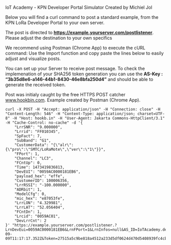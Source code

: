 IoT Academy - KPN Developer Portal Simulator
Created by Michiel Jol 

Below you will find a curl command to post a standard example,
from the KPN LoRa Developer Portal to your own server.

The post is directed to **https://example.yourserver.com/postlistener**. 
Please adjust the destination to your own specifics

We recommend using Postman (Chrome App) to execute the cURL command:
Use the Import function and copy paste the lines below to easily adjust 
and visualize posts.

You can set up your Server to receive post message. To check
the implemenation of your SHA256 token generation you can use the
**AS-Key : “3b35d8e6-a146-44b1-8430-46e8bfa250d4”** and should be able to
generate the received token. 

Post was initialy caught by the free HTTPS POST catcher www.hookbin.com.
Example created by Postman (Chrome App). 

```
curl -X POST -H "Accept: application/json" -H "Connection: close" -H "Content-Length: 546" -H "Content-Type: application/json; charset=UTF-8" -H "Host: hookb.in" -H "User-Agent: Jakarta Commons-HttpClient/3.1" -H "Cache-Control: no-cache" -d '{
    "LrrSNR": "9.000000",
    "Lrrid": "FF010345",
    "SpFact": 7,
    "SubBand": "G1",
    "CustomerData": "{\"alr\":{\"pro\":\"SMTC/LoRaMote\",\"ver\":\"1\"}}",
    "FPort": 1,
    "Channel": "LC3",
    "FCntUp": 0,
    "Time": 1473419836813,
    "DevEUI": "0059AC0000181EB6",
    "payload_hex": "effe",
    "CustomerID": 100006356,
    "LrrRSSI": "-100.000000",
    "ADRbit": 1,
    "ModelCfg": 0,
    "mic_hex": "e87053fe",
    "LrrLON": "4.329981",
    "LrrLAT": "52.056404",
    "FCntDn": 1,
    "Lrcid": "0059AC01",
    "DevLrrCnt": 2
}' "https://example.yourserver.com/postlistener.?LrnDevEui=0059AC0000181EB6&LrnFPort=1&LrnInfos=null&AS_ID=IoTAcademy.developer&Time=2016-09-09T11:17:17.352Z&Token=27515a5c9be818a4512a233d5df0624d470d5408939fc4cba0a650961b4cc247"
```
